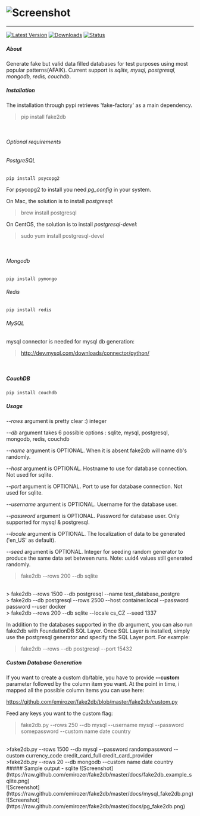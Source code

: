 ![Screenshot](https://raw.github.com/emirozer/fake2db/master/docs/fake2db_logo_screenshot.png)
===========
***

[![Latest Version](https://img.shields.io/pypi/v/fake2db.svg)](https://img.shields.io/pypi/v/fake2db.svg)
[![Downloads](https://img.shields.io/pypi/dm/fake2db.svg)](https://img.shields.io/pypi/dm/fake2db.svg)
[![Status](https://img.shields.io/pypi/status/fake2db.svg)](https://img.shields.io/pypi/status/fake2db.svg)



##### About

Generate fake but valid data filled databases for test purposes using most popular patterns(AFAIK).
Current support is *sqlite, mysql, postgresql, mongodb, redis, couchdb*. <br>

##### Installation

The installation through pypi retrieves 'fake-factory' as a main dependency.
> pip install fake2db
<br>

###### Optional requirements

###### PostgreSQL

    pip install psycopg2

For psycopg2 to install you need *pg_config* in your system.

On Mac, the solution is to install *postgresql*:
> brew install postgresql

On CentOS, the solution is to install *postgresql-devel*:
> sudo yum install postgresql-devel
<br>

###### Mongodb

    pip install pymongo

###### Redis

    pip install redis

###### MySQL

mysql connector is needed for mysql db generation:
> http://dev.mysql.com/downloads/connector/python/
<br>

##### CouchDB

	pip install couchdb

##### Usage


*--rows* argument is pretty clear :) integer

*--db* argument takes 6 possible options : sqlite, mysql, postgresql, mongodb, redis, couchdb

*--name* argument is OPTIONAL. When it is absent fake2db will name db's randomly.

*--host* argument is OPTIONAL. Hostname to use for database connection. Not used for sqlite.

*--port* argument is OPTIONAL. Port to use for database connection. Not used for sqlite.

*--username* argument is OPTIONAL. Username for the database user.

*--password* argument is OPTIONAL. Password for database user. Only supported for mysql & postgresql.

*--locale* argument is OPTIONAL. The localization of data to be generated ('en_US' as default).

*--seed* argument is OPTIONAL. Integer for seeding random generator to produce the same data set between runs. Note: uuid4 values still generated randomly.


> fake2db --rows 200 --db sqlite
<br>
> fake2db --rows 1500 --db postgresql --name test_database_postgre
<br>
> fake2db --db postgresql --rows 2500 --host container.local --password password --user docker
<br>
> fake2db --rows 200 --db sqlite --locale cs_CZ --seed 1337
<br>

In addition to the databases supported in the db argument, you can also run fake2db with FoundationDB SQL Layer. Once SQL Layer is installed, simply use the postgresql generator and specify the SQL Layer port. For example:

> fake2db --rows --db postgresql --port 15432


##### Custom Database Generation

If you want to create a custom db/table, you have to provide **--custom** parameter followed by the column item you want. At the point in time, i mapped all the possible column items you can use here:

<https://github.com/emirozer/fake2db/blob/master/fake2db/custom.py>

Feed any keys you want to the custom flag:

> fake2db.py --rows 250 --db mysql --username mysql --password somepassword --custom name date country
<br>
>fake2db.py --rows 1500 --db mysql --password randompassword --custom currency_code credit_card_full credit_card_provider
<br>
>fake2db.py --rows 20 --db mongodb --custom name date country


<br>
##### Sample output - sqlite
![Screenshot](https://raw.github.com/emirozer/fake2db/master/docs/fake2db_example_sqlite.png)
<br>
![Screenshot](https://raw.github.com/emirozer/fake2db/master/docs/mysql_fake2db.png)
<br>
![Screenshot](https://raw.github.com/emirozer/fake2db/master/docs/pg_fake2db.png)

<br>
